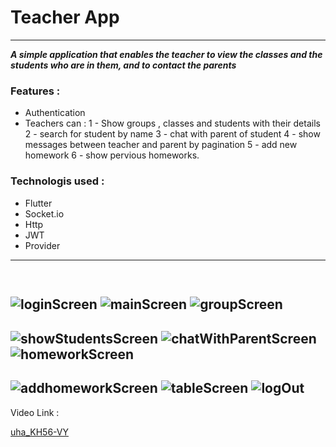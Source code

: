 # Teacher App
---
**_A simple application that enables the teacher to view the classes and the students who are in them, and to contact the parents_**

### Features :
- Authentication
- Teachers can :
  1 - Show groups , classes and students with their details
  2 - search for student by name
  3 - chat with parent of student
  4 - show messages between teacher and parent by pagination
  5 - add new homework
  6 - show pervious homeworks.
### Technologis used :
- Flutter 
- Socket.io
- Http 
- JWT
- Provider

---
[<img src ="">]()
---
![loginScreen](https://github.com/BlackedHorse/teacher_app_with_flutter/blob/main/screen%20ui/photo/login.JPG)
![mainScreen](https://github.com/BlackedHorse/teacher_app_with_flutter/blob/main/screen%20ui/photo/main.JPG)
![groupScreen](https://github.com/BlackedHorse/teacher_app_with_flutter/blob/main/screen%20ui/photo/group.JPG)
---
![showStudentsScreen](https://github.com/BlackedHorse/teacher_app_with_flutter/blob/main/screen%20ui/photo/show_student.JPG)
![chatWithParentScreen](https://github.com/BlackedHorse/teacher_app_with_flutter/blob/main/screen%20ui/photo/chat%20with%20parent.JPG)
![homeworkScreen](https://github.com/BlackedHorse/teacher_app_with_flutter/blob/main/screen%20ui/photo/homework.JPG)
---
![addhomeworkScreen](https://github.com/BlackedHorse/teacher_app_with_flutter/blob/main/screen%20ui/photo/add_homework.JPG)
![tableScreen](https://github.com/BlackedHorse/teacher_app_with_flutter/blob/main/screen%20ui/photo/table.JPG)
![logOut](https://github.com/BlackedHorse/teacher_app_with_flutter/blob/main/screen%20ui/photo/log%20out.JPG)
-----
Video Link :

[uha_KH56-VY](https://www.youtube.com/watch?v=uha_KH56-VY)
